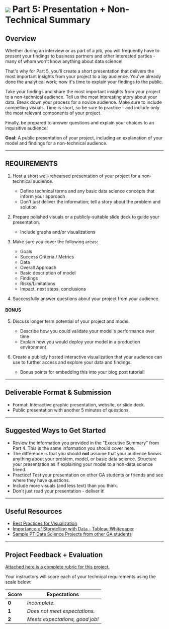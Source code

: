 # ![](https://ga-dash.s3.amazonaws.com/production/assets/logo-9f88ae6c9c3871690e33280fcf557f33.png) Part 5: Presentation + Non-Technical Summary

## Overview

Whether during an interview or as part of a job, you will frequently have to present your findings to business partners and other interested parties - many of whom won't know anything about data science!

That's why for Part 5, you'll create a short presentation that delivers the most important insights from your project to a lay audience. You've already done the analytical work; now it's time to explain your findings to the public.

Take your findings and share the most important insights from your project to a non-technical audience. Tell us the most interesting story about your data. Break down your process for a novice audience. Make sure to include compelling visuals. Time is short, so be sure to practice - and include only the most relevant components of your project.

Finally, be prepared to answer questions and explain your choices to an inquisitive audience!

**Goal:** A public presentation of your project, including an explanation of your model and findings for a non-technical audience.

---

## REQUIREMENTS

1. Host a short well-rehearsed presentation of your project for a non-technical audience.
   - Define technical terms and any basic data science concepts that inform your approach
   - Don't just deliver the information; tell a story about the problem and solution

2. Prepare polished visuals or a publicly-suitable slide deck to guide your presentation.
   - Include graphs and/or visualizations

3. Make sure you cover the following areas:
   - Goals
   - Success Criteria / Metrics
   - Data
   - Overall Approach
   - Basic description of model
   - Findings
   - Risks/Limitations
   - Impact, next steps, conclusions

4. Successfully answer questions about your project from your audience.

#### BONUS

5. Discuss longer term potential of your project and model.
   - Describe how you could validate your model's performance over time
   - Explain how you would deploy your model in a production environment

6. Create a publicly hosted interactive visualization that your audience can use to further access and explore your data and findings.
   - Bonus points for embedding this into your blog post tutorial!

---

## Deliverable Format & Submission

- Format: Interactive graphic presentation, website, or slide deck.
- Public presentation with another 5 minutes of questions.

---

## Suggested Ways to Get Started

- Review the information you provided in the "Executive Summary" from Part 4. This is the same information you should cover here.
- The difference is that you should **not** assume that your audience knows anything about your problem, model, or basic data science. Structure your presentation as if explaining your model to a non-data science friend.
- Practice! Test your presentation on other GA students or friends and see where they have questions.
- Include more visuals (and less text) than you think.
- Don't just read your presentation - deliver it!

---

## Useful Resources

- [Best Practices for Visualization ](https://drive.google.com/file/d/0Bx2SHQGVqWasWUpNX28yMTVuS1U/view?usp=sharing)
- [Importance of Storytelling with Data - Tableau Whitepaper](https://drive.google.com/file/d/0Bx2SHQGVqWasTmhYM1FHX3JfNEU/view?usp=sharing)
- [Sample PT Data Science Projects from other GA students](https://gallery.generalassemb.ly/DS?metro=)

---

## Project Feedback + Evaluation

[Attached here is a complete rubric for this project.](./capstone-part-05-rubric.md)

Your instructors will score each of your technical requirements using the scale below:

Score  | Expectations
--- | ---
**0** | _Incomplete._
**1** | _Does not meet expectations._
**2** | _Meets expectations, good job!_
